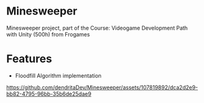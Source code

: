 # Minesweeper
Minesweeper project, part of the Course: Videogame Development Path with Unity (500h) from Frogames

# Features
 - Floodfill Algorithm implementation



https://github.com/dendritaDev/Minesweeper/assets/107819892/dca2d2e9-bb82-4795-96bb-35b6de25dae9

